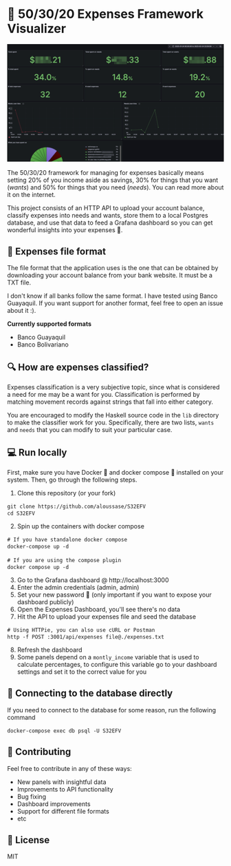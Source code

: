 # 💸 50/30/20 Expenses Framework Visualizer

![Example Dashboard](./assets/demo.png)

The 50/30/20 framework for managing for expenses basically means setting 20% of you income aside as savings,
30% for things that you want (_wants_) and 50% for things that you need (_needs_). You can read more about it
on the internet.

This project consists of an HTTP API to upload your account balance, classify expenses into needs and wants,
store them to a local Postgres database, and use that data to feed a Grafana dashboard so you can get
wonderful insights into your expenses 🤩.

## 📄 Expenses file format

The file format that the application uses is the one that can be obtained by downloading your account balance from
your bank website. It must be a TXT file.

I don't know if all banks follow the same format. I have tested using Banco Guayaquil. If you want support for
another format, feel free to open an issue about it :).

**Currently supported formats**

- Banco Guayaquil
- Banco Bolivariano

## 🔍 How are expenses classified?

Expenses classification is a very subjective topic, since what is considered a need for me may be a want for you.
Classification is performed by matching movement records against strings that fall into either category.

You are encouraged to modify the Haskell source code in the `lib` directory to make the classifier work for you.
Specifically, there are two lists, `wants` and `needs` that you can modify to suit your particular case.

## 💻 Run locally

First, make sure you have Docker 🐳 and docker compose 🐙 installed on your system.
Then, go through the following steps.

1. Clone this repository (or your fork)

```
git clone https://github.com/aloussase/S32EFV
cd S32EFV
```

2. Spin up the containers with docker compose

```
# If you have standalone docker compose
docker-compose up -d

# If you are using the compose plugin
docker compose up -d
```

3. Go to the Grafana dashboard @ http://localhost:3000
4. Enter the admin credentials (admin, admin)
5. Set your new password 🔑 (only important if you want to expose your dashboard publicly)
6. Open the Expenses Dashboard, you'll see there's no data
7. Hit the API to upload your expenses file and seed the database

```
# Using HTTPie, you can also use cURL or Postman
http -f POST :3001/api/expenses file@./expenses.txt
```

8. Refresh the dashboard
9. Some panels depend on a `montly_income` variable that is used to calculate percentages,
   to configure this variable go to your dashboard settings and set it to the correct
   value for you

## 🐘 Connecting to the database directly

If you need to connect to the database for some reason, run the following command

```
docker-compose exec db psql -U S32EFV
```

## 🫰 Contributing

Feel free to contribute in any of these ways:

- New panels with insightful data
- Improvements to API functionality
- Bug fixing
- Dashboard improvements
- Support for different file formats
- etc

## 👮 License
MIT
